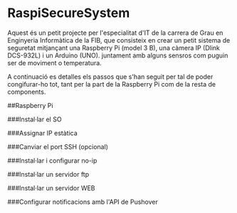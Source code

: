 # RaspiSecureSystem
Aquest és un petit projecte per l'especialitat d'IT de la carrera de Grau en Enginyeria Informàtica de la FIB, que consisteix en crear un petit sistema de seguretat mitjançant una Raspberry Pi (model 3 B), una càmera IP (Dlink DCS-932L) i un Arduino (UNO). juntament amb alguns sensros com puguin ser de moviment o temperatura.

A continuació es detalles els passos que s'han seguit per tal de poder congifurar-ho tot, tant per la part de la Raspberry Pi com de la resta de components.

##Raspberry Pi

###Instal·lar el SO

###Assignar IP estàtica

###Canviar el port SSH (opcional)

###Instal·lar i configurar no-ip

###Instal·lar un servidor ftp

###Instal·lar un servidor WEB

###Configurar notificacions amb l'API de Pushover

##
